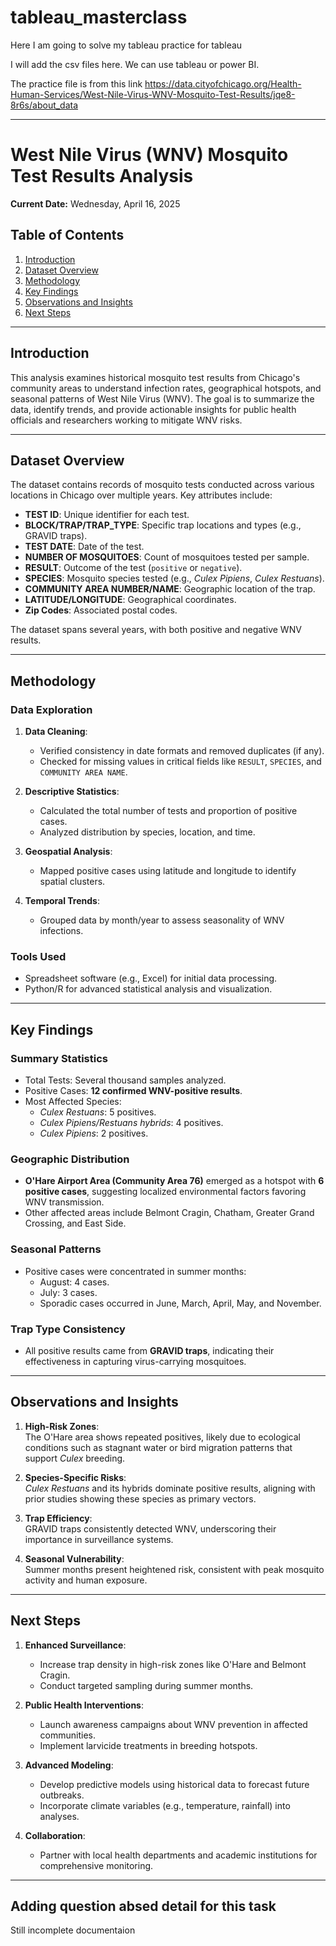 # tableau_masterclass

Here I am going to solve my tableau practice for tableau

I will add the csv files here.
We can use tableau or power BI.


The practice file is from this link https://data.cityofchicago.org/Health-Human-Services/West-Nile-Virus-WNV-Mosquito-Test-Results/jqe8-8r6s/about_data

---

# West Nile Virus (WNV) Mosquito Test Results Analysis

**Current Date:** Wednesday, April 16, 2025  

## Table of Contents  
1. [Introduction](#introduction)  
2. [Dataset Overview](#dataset-overview)  
3. [Methodology](#methodology)  
4. [Key Findings](#key-findings)  
5. [Observations and Insights](#observations-and-insights)  
6. [Next Steps](#next-steps)  

---

## Introduction  

This analysis examines historical mosquito test results from Chicago's community areas to understand infection rates, geographical hotspots, and seasonal patterns of West Nile Virus (WNV). The goal is to summarize the data, identify trends, and provide actionable insights for public health officials and researchers working to mitigate WNV risks.

---

## Dataset Overview  

The dataset contains records of mosquito tests conducted across various locations in Chicago over multiple years. Key attributes include:

- **TEST ID**: Unique identifier for each test.  
- **BLOCK/TRAP/TRAP_TYPE**: Specific trap locations and types (e.g., GRAVID traps).  
- **TEST DATE**: Date of the test.  
- **NUMBER OF MOSQUITOES**: Count of mosquitoes tested per sample.  
- **RESULT**: Outcome of the test (`positive` or `negative`).  
- **SPECIES**: Mosquito species tested (e.g., *Culex Pipiens*, *Culex Restuans*).  
- **COMMUNITY AREA NUMBER/NAME**: Geographic location of the trap.  
- **LATITUDE/LONGITUDE**: Geographical coordinates.  
- **Zip Codes**: Associated postal codes.  

The dataset spans several years, with both positive and negative WNV results.

---

## Methodology  

### Data Exploration  
1. **Data Cleaning**:  
   - Verified consistency in date formats and removed duplicates (if any).  
   - Checked for missing values in critical fields like `RESULT`, `SPECIES`, and `COMMUNITY AREA NAME`.  

2. **Descriptive Statistics**:  
   - Calculated the total number of tests and proportion of positive cases.  
   - Analyzed distribution by species, location, and time.  

3. **Geospatial Analysis**:  
   - Mapped positive cases using latitude and longitude to identify spatial clusters.  

4. **Temporal Trends**:  
   - Grouped data by month/year to assess seasonality of WNV infections.  

### Tools Used  
- Spreadsheet software (e.g., Excel) for initial data processing.  
- Python/R for advanced statistical analysis and visualization.  

---

## Key Findings  

### Summary Statistics  
- Total Tests: Several thousand samples analyzed.  
- Positive Cases: **12 confirmed WNV-positive results**.  
- Most Affected Species:  
  - *Culex Restuans*: 5 positives.  
  - *Culex Pipiens/Restuans hybrids*: 4 positives.  
  - *Culex Pipiens*: 2 positives.  

### Geographic Distribution  
- **O'Hare Airport Area (Community Area 76)** emerged as a hotspot with **6 positive cases**, suggesting localized environmental factors favoring WNV transmission.  
- Other affected areas include Belmont Cragin, Chatham, Greater Grand Crossing, and East Side.  

### Seasonal Patterns  
- Positive cases were concentrated in summer months:  
  - August: 4 cases.  
  - July: 3 cases.  
  - Sporadic cases occurred in June, March, April, May, and November.  

### Trap Type Consistency  
- All positive results came from **GRAVID traps**, indicating their effectiveness in capturing virus-carrying mosquitoes.  

---

## Observations and Insights  

1. **High-Risk Zones**:  
   The O'Hare area shows repeated positives, likely due to ecological conditions such as stagnant water or bird migration patterns that support *Culex* breeding.  

2. **Species-Specific Risks**:  
   *Culex Restuans* and its hybrids dominate positive results, aligning with prior studies showing these species as primary vectors.  

3. **Trap Efficiency**:  
   GRAVID traps consistently detected WNV, underscoring their importance in surveillance systems.  

4. **Seasonal Vulnerability**:  
   Summer months present heightened risk, consistent with peak mosquito activity and human exposure.  

---

## Next Steps  

1. **Enhanced Surveillance**:  
   - Increase trap density in high-risk zones like O'Hare and Belmont Cragin.  
   - Conduct targeted sampling during summer months.  

2. **Public Health Interventions**:  
   - Launch awareness campaigns about WNV prevention in affected communities.  
   - Implement larvicide treatments in breeding hotspots.  

3. **Advanced Modeling**:  
   - Develop predictive models using historical data to forecast future outbreaks.  
   - Incorporate climate variables (e.g., temperature, rainfall) into analyses.  

4. **Collaboration**:  
   - Partner with local health departments and academic institutions for comprehensive monitoring.  

--- 
Adding question absed detail for this task
--- 

Still incomplete documentaion
